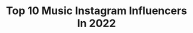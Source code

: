 ---
title: Top 10 Music Instagram Influencers In 2022
description: >-
  Find top music Instagram influencers in 2022. Most popular hashtags: #music #russia #lebanese.
platform: Instagram
hits: 41446
text_top: Identify the top-rated Instagram influencers on inBeat.
text_bottom: Our platform has 41446 Instagram influencers like this for you to collaborate.
profiles:
  - username: "jakewebber9"
    fullname: >-
      Jake Webber
    bio: >-
      music?
    location: "United States"
    followers: 821503
    engagement: 1274
    commentsToLikes: 0.010793
    id: ck13bzobmxxnc0i19spym07qa
    verified: false
    hashtags: ""
  - username: "kristinashloma.official"
    fullname: >-
      × MUSIC ×
    bio: >-
      ღ Dsds - 2020 - Top 17 ♬ Singer & Musiclover
    location: "Germany"
    followers: 6293
    engagement: 753
    commentsToLikes: 0.066688
    id: ck8t313yk1hz90j78n434kt9i
    verified: false
    hashtags: "#girl, #cold, #germany, #russia"
  - username: "chechorodriguez"
    fullname: >-
      Checho Rodriguez
    bio: >-
      Music!
    location: "Colombia"
    followers: 32393
    engagement: 319
    commentsToLikes: 0.049285
    id: ck139hccvlaxd0i19o5lgzkex
    verified: false
    hashtags: "#wearehumanx, #somoshumanx, #despesperado"
  - username: "mohammadabbasimusic"
    fullname: >-
      mohammadabbasimusic 🎹🎧
    bio: >-
      #Music
    location: "Iran"
    followers: 5019
    engagement: 2072
    commentsToLikes: 0.096461
    id: ck9wgvpu3v72z0j78bf7favtd
    verified: false
    hashtags: "#hosseinmansorian, #mp3, #music, #singletrack"
  - username: "mahmood.shobeiri"
    fullname: >-
      
    bio: >-
      Music
    location: "Iran"
    followers: 12598
    engagement: 1023
    commentsToLikes: 0.043864
    id: ck9wcxrqxd4s90j781nrrwv7y
    verified: false
    hashtags: "#alizandvakili, #iranmuzic"
  - username: "tajralph"
    fullname: >-
      Taj Ralph
    bio: >-
      Music
    location: "United States"
    followers: 7069
    engagement: 611
    commentsToLikes: 0.029172
    id: ck6u1uaienxaf0j71rd3u3t32
    verified: false
    hashtags: ""
  - username: "thegiftedvoices"
    fullname: >-
      MUSIC
    bio: >-
      Music | Música | La Musique | 音乐 | ❤️ • Tag us in your videos • Email: Thegiftedvoices1@yahoo.com • Enjoy the covers :) #thegiftedvoices
    location: "United States"
    followers: 55442
    engagement: 189
    commentsToLikes: 0.017688
    id: ck14hc4ut9kth0i19vhtn9pkl
    verified: false
    hashtags: "#music, #covers, #christmas"
  - username: "juliaholter"
    fullname: >-
      julia shammas holter
    bio: >-
      music
    location: "United States"
    followers: 19172
    engagement: 336
    commentsToLikes: 0.017317
    id: ck0w02qa7c3d90i19vh1t72mb
    verified: false
    hashtags: ""
  - username: "kalleyheili"
    fullname: >-
      kalley
    bio: >-
      I like words and they say pictures are worth a thousand. • Wife + Mom, BSSM2 + Bethel Music I wear lots of hats. Literally.
    location: "United States"
    followers: 282086
    engagement: 1245
    commentsToLikes: 0.013977
    id: ck55n1llc5abw0i11669c6kha
    verified: false
    hashtags: "#blackouttuesday, #enneagram, #myersbriggs, #disc"
  - username: "amir_sbeys"
    fullname: >-
      Amir Sbeys | امیر اِسبيس‌
    bio: >-
      beauty music company maneger @beauty_muzic #sari Persian Rap artist 👇 " download New music " Dige Nadaramet "
    location: "Iran"
    followers: 3674
    engagement: 3580
    commentsToLikes: 0.177325
    id: ck9wiq2ao3fmt0j784113t6p6
    verified: false
    hashtags: "#rap, #rapmusic, #rapfarsi, #hiphop"
---